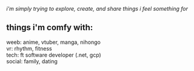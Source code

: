 _i'm simply trying to explore, create, and share things i feel something for_ 


## things i'm comfy with:
weeb: anime, vtuber, manga, nihongo  
vr: rhythm, fitness  
tech: ft software developer (.net, gcp)  
social: family, dating

<!---
kyaftwin/kyaftwin is a ✨ special ✨ repository because its `README.md` (this file) appears on your GitHub profile.
You can click the Preview link to take a look at your changes.
--->
